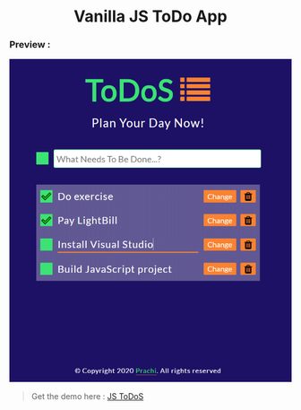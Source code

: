 <div align="center">

<h1>Vanilla JS ToDo App</h1>

</div>

### Preview :

<img src="ToDoS.png">

> Get the demo here : [JS ToDoS]()



















